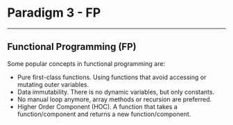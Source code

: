 # Paradigm 3 - FP

---

## Functional Programming (FP)

Some popular concepts in functional programming are:

- Pure first-class functions. Using functions that avoid accessing or mutating outer variables.
- Data immutability. There is no dynamic variables, but only constants.
- No manual loop anymore, array methods or recursion are preferred.
- Higher Order Component (HOC). A function that takes a function/component and returns a new function/component.
